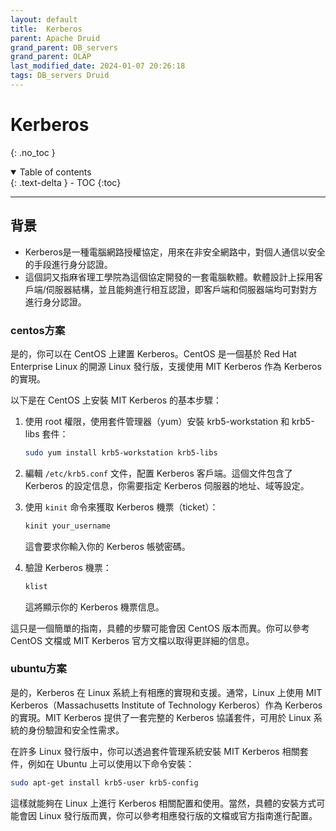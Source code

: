 ```yaml
---
layout: default
title:  Kerberos
parent: Apache Druid
grand_parent: DB_servers
grand_parent: OLAP
last_modified_date: 2024-01-07 20:26:18
tags: DB_servers Druid
---
```


# Kerberos 
{: .no_toc }

<details open markdown="block">
  <summary>
    Table of contents
  </summary>
  {: .text-delta }
- TOC
{:toc}
</details>

---

## 背景

- Kerberos是一種電腦網路授權協定，用來在非安全網路中，對個人通信以安全的手段進行身分認證。
- 這個詞又指麻省理工學院為這個協定開發的一套電腦軟體。軟體設計上採用客戶端/伺服器結構，並且能夠進行相互認證，即客戶端和伺服器端均可對對方進行身分認證。

### centos方案

是的，你可以在 CentOS 上建置 Kerberos。CentOS 是一個基於 Red Hat Enterprise Linux 的開源 Linux 發行版，支援使用 MIT Kerberos 作為 Kerberos 的實現。

以下是在 CentOS 上安裝 MIT Kerberos 的基本步驟：

1. 使用 root 權限，使用套件管理器（yum）安裝 krb5-workstation 和 krb5-libs 套件：

   ```bash
   sudo yum install krb5-workstation krb5-libs
   ```

2. 編輯 `/etc/krb5.conf` 文件，配置 Kerberos 客戶端。這個文件包含了 Kerberos 的設定信息，你需要指定 Kerberos 伺服器的地址、域等設定。

3. 使用 `kinit` 命令來獲取 Kerberos 機票（ticket）：

   ```bash
   kinit your_username
   ```

   這會要求你輸入你的 Kerberos 帳號密碼。

4. 驗證 Kerberos 機票：

   ```bash
   klist
   ```

   這將顯示你的 Kerberos 機票信息。

這只是一個簡單的指南，具體的步驟可能會因 CentOS 版本而異。你可以參考 CentOS 文檔或 MIT Kerberos 官方文檔以取得更詳細的信息。

### ubuntu方案

是的，Kerberos 在 Linux 系統上有相應的實現和支援。通常，Linux 上使用 MIT Kerberos（Massachusetts Institute of Technology Kerberos）作為 Kerberos 的實現。MIT Kerberos 提供了一套完整的 Kerberos 協議套件，可用於 Linux 系統的身份驗證和安全性需求。

在許多 Linux 發行版中，你可以透過套件管理系統安裝 MIT Kerberos 相關套件，例如在 Ubuntu 上可以使用以下命令安裝：

```bash
sudo apt-get install krb5-user krb5-config
```

這樣就能夠在 Linux 上進行 Kerberos 相關配置和使用。當然，具體的安裝方式可能會因 Linux 發行版而異，你可以參考相應發行版的文檔或官方指南進行配置。

